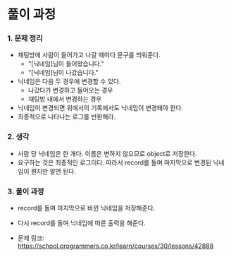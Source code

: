 # 풀이 과정
### 1. 문제 정리
- 채팅방에 사람이 들어가고 나갈 때마다 문구를 띄워준다.
    - "[닉네임]님이 들어왔습니다."
    - "[닉네임]님이 나갔습니다."
- 닉네임은 다음 두 경우에 변경할 수 있다.
    - 나갔다가 변경하고 들어오는 경우
    - 채팅방 내에서 변경하는 경우
- 닉네임이 변경되면 위에서의 기록에서도 닉네임이 변경돼야 한다.
- 최종적으로 나타나는 로그를 반환해라.

### 2. 생각
- 사람 당 닉네임은 한 개다. 이름은 변하지 않으므로 object로 저장한다.
- 요구하는 것은 최종적인 로그이다. 따라서 record를 돌며 마지막으로 변경된 닉네임이 뭔지만 알면 된다.

### 3. 풀이 과정
- record를 돌며 마지막으로 바뀐 닉네임을 저장해준다.
- 다시 record를 돌며 닉네임에 따른 출력을 해준다.

- 문제 링크: https://school.programmers.co.kr/learn/courses/30/lessons/42888